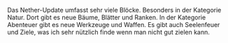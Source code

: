 Das Nether-Update umfasst sehr viele Blöcke.
Besonders in der Kategorie Natur.
Dort gibt es neue Bäume, Blätter und Ranken.
In der Kategorie Abenteuer gibt es neue Werkzeuge und Waffen.
Es gibt auch Seelenfeuer und Ziele, was ich sehr nützlich finde wenn man nicht gut zielen kann.
